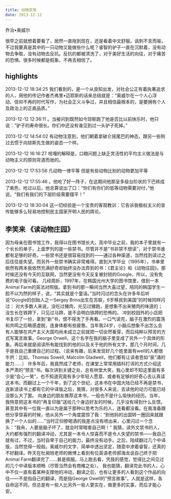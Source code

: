 ```yaml
---
title: 动物农场
date: 2013-12-12
---
```


乔治•奥威尔

很早之前就想着要看了，居然一直拖到现在，还是看着中文舒服。讽刺不言而喻，不过我要真是其中的一只动物又能做些什么呢？睿智的驴子一直在沉默着，没有动物去争取，没有动物去反抗。反抗的都被清洗了，对于美好生活的向往，对于痛苦的恐惧。很多时候都是假象。不再去相信了。

 
 ## highlights
2013-12-12 18:34:25
我们看到的，是一个从良知出发，对社会公正有着执著追求的人，用他的传记作者杰弗里•迈耶斯的话来总结就是：“奥威尔在一个人心浮动、信仰不再的时代写作，为社会正义斗争过，并且相信最根本的，是要拥有个人及政治上的正直品质。”
 
2013-12-12 12:36:11
。当被问到既然如今琼斯跑了他是否比以前快乐时，他只说：“驴子的寿命很长。你们中还没有谁见到过一头驴子死掉。”
 
2013-12-12 14:54:02
有动物注意到，他们朝着拿破仑摇尾巴的神态，跟另一些狗过去惯于向琼斯先生做的姿态一个样。
 
2013-12-12 16:16:27
吱嘎的解释是，口粮问题上缺乏灵活性的平均主义做法是与动物主义的原则背道而驰的。
 
2013-12-12 17:53:56
凡动物一律平等 但是有些动物比别的动物更加平等
 
2013-12-12 17:55:46
。他呛了好一阵子，在这期间他那呈多级台阶状的下巴转成了紫色，呛过以后，他总算说出了口：“你们有你们的低等动物需要对付，”他说，“我们有我们的下层阶级需要摆平！”
 
2013-12-12 18:30:04
这一切经验是一个宝贵的客观教训：它告诉我极权主义的宣传能够多么轻易地控制民主国家开明人民的舆论。



## 李笑来 《读动物庄园》
因为母亲在图书馆工作，我得以在图书馆长大。高中毕业之前，我的本子里就有一个长长的单子，上面罗列的是一些禁书。尽管并不是“书非禁不想读”，对于禁书谁都有足够的好奇。一些禁书还是很容易找到的——通过各种渠道，当然找到读过之后往往是失望。而另外一些禁书确实非常难得。直到大学毕业（1995年），书单里依然有两本我依然充满好奇却始终没办法弄到的书：《君主论》和《动物庄园》。那时候还没有今天的互联网，当然更没有今天反复被封锁的Google，所以，没有免费的电子版可看。
几经周折，1997年，在韩国光州大学的图书馆里，借到一本Animal Farm的英法对照版。拿到书的那一瞬间当然大喜过望，陪同的韩国学生一脸不以为然的样子，说，“其实就是个童话。”当时闪过的念头在许多年后听说“Google的创始人之一Sergey Brins出生在苏联，6岁移民到美国”的时候同样闪过：
对大多数人来说，没吃过猪肉，光见过猪跑，是想象不出来猪肉的味道的；没生长在铁蹄下，只见过马蹄，是不会明白铁蹄的恐怖的。
冲到校园外的小店把书复印了一份，拿到“新”书，恨不得洗了手再看。一口气读完，脑子在激烈的震荡和共鸣之后略感虚脱，连身体都有些疲惫。当年我24岁，小脑瓜想象不出怎么会有人能够在共产主义大国均尚未成立之前就把一切全然看穿，而后纯粹以预言的方式写寓言故事。George Orwell，这个名字在我的脑子里变成了另外一个具体的形象。再后来就是阅读所有能找到的他的以及关于他的所有文字，那几个月时间，几乎是我自己重建自己的过程。（说来有趣，后来发现好几个姓里面有well的人都很牛屄：比如，Thomas Sowell, Malcolm Gladwell，他们都有让读者思如“泉”涌的能力……）
许多年后，我竟然成了老师，在课堂上常常用插科打诨的方式介绍这本严肃的“预言”书。每次讲到关键之处，总有哄堂大笑，我心里却不知这里面有多少是“会心一笑”，也不知道究竟有多少年轻人愿意、或者有足够的好奇心去认真读这本书。而翻过上一个千年，到了这个世纪，这本书在中国大陆已经不再是禁书，连新浪读书上都有它的中译版之后，我猜，对很多人来说，去读他的动力可能已经没那么大了罢。
向身边的朋友推荐这本书，一般也不是什么愉快的经历。当年，我特意把这本书的“再复印版”送给几个身边好友的时候，几乎没有得到什么反馈。甚至其中有一位我一直以为是属于那种以思考为乐的人，连看都没看。在我准备跟他分享惊喜的时候，他从另外一个角度震惊了我：“别他妈的出国转一圈回来就跟换了一个人似的……”当时正仰脖喝酒的我差点没有喷出来，心里闪过一个念头：“我肏，人要是脑子坏了，就会时常暗害自己啊！”
我猜，读外文禁书的人，大约都有强烈的翻译冲动，尤其是一本令人惊喜而不是令人失望的禁书——我自己就有过，不过，当时自卑于自己的能力，最终没有动手。之后，陆续翻过几个中译版，当然觉得一般般。奥威尔的文字，简单中透出坚定，随意中渗着睿智，还真的不好翻译。昨天在杜昶旭老师的微博上看到有位英语老师郝海龙说自己终于把Animal Farm翻译完了……甚是佩服。马上跑去看，凭我的感觉，觉得比之间见过的几个中译版本顺畅（尽管当然会有商榷之处）。
我也能猜，翻译完此书的人，心中不仅一直有着某种支撑他的冲动，翻译之后，也有让更多的人看到这个作品的向往——不是指自己的翻译，而是指George Owell的“预言故事”。人就是这样，各自命运不同，但总是有一些人比另外一些人更实在，做更多的实事，而后才能心安。

